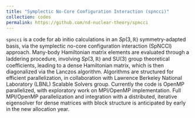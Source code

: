 ```yaml
---
title: "Symplectic No-Core Configuration Interaction (spncci)"
collection: codes
permalink: https://github.com/nd-nuclear-theory/spncci
---
```

`spncci` is a code for ab initio calculations in an $Sp(3,\mathbb{R})$ symmetry-adapted basis, via the symplectic no-core configuration interaction (SpNCCI) approach. Many-body Hamiltonian matrix elements are evaluated through a laddering procedure, involving $Sp(3,\mathbb{R})$ and SU(3) group theoretical coefficients, leading to a dense Hamiltonian matrix, which is then diagonalized via the Lanczos algorithm. Algorithms are structured for efficient parallelization, in collaboration with Lawrence Berkeley National Laboratory (LBNL) Scalable Solvers group. Currently the code is OpenMP parallelized, with exploratory work on MPI/OpenMP implementation. Full MPI/OpenMP parallelization and integration with a distributed, iterative eigensolver for dense matrices with block structure is anticipated by early in the new allocation year.